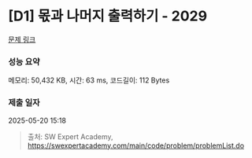 # [D1] 몫과 나머지 출력하기 - 2029 

[문제 링크](https://swexpertacademy.com/main/code/problem/problemDetail.do?contestProbId=AV5QGNvKAtEDFAUq) 

### 성능 요약

메모리: 50,432 KB, 시간: 63 ms, 코드길이: 112 Bytes

### 제출 일자

2025-05-20 15:18



> 출처: SW Expert Academy, https://swexpertacademy.com/main/code/problem/problemList.do